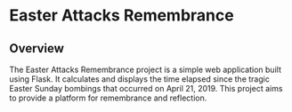 # Easter Attacks Remembrance

## Overview

The Easter Attacks Remembrance project is a simple web application built using Flask. It calculates and displays the time elapsed since the tragic Easter Sunday bombings that occurred on April 21, 2019. This project aims to provide a platform for remembrance and reflection.
